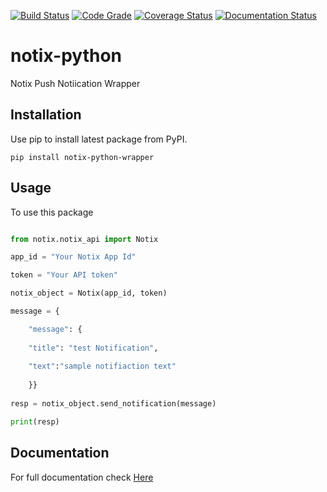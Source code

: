 [![Build Status](https://travis-ci.com/shreyanshu7101904/notix-push-notification.svg?branch=main)](https://travis-ci.com/shreyanshu7101904/notix-push-notification) [![Code Grade](https://www.code-inspector.com/project/23881/status/svg)](https://frontend.code-inspector.com/project/23881/dashboard) [![Coverage Status](https://coveralls.io/repos/github/shreyanshu7101904/notix-push-notification/badge.svg?branch=main)](https://coveralls.io/github/shreyanshu7101904/notix-push-notification?branch=main) [![Documentation Status](https://readthedocs.org/projects/notix-python/badge/?version=latest)](https://notix-python.readthedocs.io/en/latest/?badge=latest)
# notix-python
Notix Push Notiication Wrapper
## Installation
Use pip to install latest package from PyPI.
``` 
pip install notix-python-wrapper
```
## Usage
To use this package
```python

from notix.notix_api import Notix

app_id = "Your Notix App Id"

token = "Your API token"

notix_object = Notix(app_id, token)

message = { 

    "message": {
    
    "title": "test Notification", 
    
    "text":"sample notifiaction text"
    
    }}
    
resp = notix_object.send_notification(message)

print(resp)
```

## Documentation
For full documentation check [Here](https://notix-python.readthedocs.io) 
